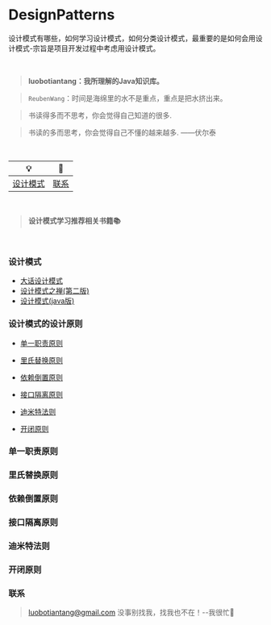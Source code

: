 # DesignPatterns
设计模式有哪些，如何学习设计模式，如何分类设计模式，最重要的是如何会用设计模式-宗旨是项目开发过程中考虑用设计模式。

<br>

 > **luobotiantang：我所理解的Java知识库。**
 
 > `ReubenWang`：时间是海绵里的水不是重点，重点是把水挤出来。
 
 > 书读得多而不思考，你会觉得自己知道的很多.
 
 > 书读的多而思考，你会觉得自己不懂的越来越多.   ——伏尔泰
 
<br/>


|💡|📮
| :--------:| :------:|
| [设计模式](#设计模式)|[联系](#联系) |

<br>

 > **设计模式学习推荐相关书籍📚**
 
<br/>

### 设计模式

- [大话设计模式](https://github.com/luobotiantang/DesignPatterns/blob/master/md/DahuaDesignPattern.md)
- [设计模式之禅(第二版)](https://github.com/luobotiantang/DesignPatterns/blob/master/md/DesignPatternCicada.md) 
- [设计模式(java版)](https://github.com/luobotiantang/DesignPatterns/blob/master/md/DesignPatternJavaVersion.md)

### 设计模式的设计原则

 - [单一职责原则](#单一职责原则)
 
 - [里氏替换原则](#里氏替换原则)
 
 - [依赖倒置原则](#依赖倒置原则)
 
 - [接口隔离原则](#接口隔离原则)
 
 - [迪米特法则](#迪米特法则)
 
 - [开闭原则](#开闭原则)

### 单一职责原则
    
### 里氏替换原则
    
### 依赖倒置原则
    
### 接口隔离原则
    
### 迪米特法则
    
### 开闭原则
    



### 联系

> luobotiantang@gmail.com
> 没事别找我，找我也不在！--我很忙🦆